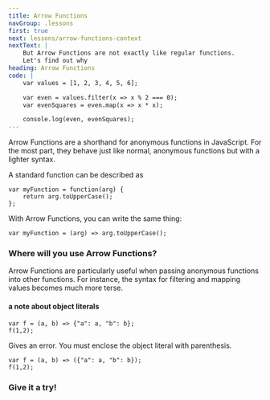 ```yaml
---
title: Arrow Functions
navGroup: .lessons
first: true
next: lessons/arrow-functions-context
nextText: |
    But Arrow Functions are not exactly like regular functions.  
    Let's find out why
heading: Arrow Functions
code: |
    var values = [1, 2, 3, 4, 5, 6];

    var even = values.filter(x => x % 2 === 0);
    var evenSquares = even.map(x => x * x);

    console.log(even, evenSquares);
---
```


Arrow Functions are a shorthand for anonymous functions in JavaScript.  For the most part, they behave just like normal, anonymous functions but with a lighter syntax.

A standard function can be described as 

```
var myFunction = function(arg) { 
    return arg.toUpperCase(); 
};
```

With Arrow Functions, you can write the same thing: 
```
var myFunction = (arg) => arg.toUpperCase();
```

### Where will you use Arrow Functions?
Arrow Functions are particularly useful when passing anonymous functions into other functions.  For instance, the syntax for filtering and mapping values becomes much more terse.

#### a note about object literals

```
var f = (a, b) => {"a": a, "b": b};
f(1,2);
```

Gives an error. You must enclose the object literal with parenthesis.
```
var f = (a, b) => ({"a": a, "b": b});
f(1,2);
```

### Give it a try!


